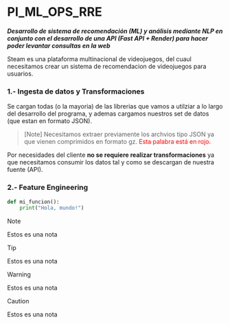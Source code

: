 # PI_ML_OPS_RRE

***Desarrollo de sistema de recomendación (ML) y análisis mediante NLP en conjunto con el desarrollo de una API (Fast API + Render) para hacer poder levantar consultas en la web***

Steam es una plataforma multinacional de videojuegos, del cuaul necesitamos crear un sistema de recomendacion de videojuegos para usuarios.

### 1.- Ingesta de datos y Transformaciones
Se cargan todas (o la mayoria) de las librerias que vamos a utilziar a lo largo del desarrollo del programa, y ademas cargamos nuestros set de datos (que estan en formato JSON).
> [Note]
> Necesitamos extraer previamente los archvios tipo JSON ya que vienen comprimidos en formato gz.
> <span style="color:red">Esta palabra está en rojo.</span>


Por necesidades del cliente **no se requiere realizar transformaciones** ya que necesitamos consumir los datos tal y como se descargan de nuestra fuente (API).

### 2.- Feature Engineering



```python
def mi_funcion():
    print("Hola, mundo!")
```

> [!Note]
> Estos es una nota

> [!Tip]
> Estos es una nota

> [!Warning]
> Estos es una nota

> [!Caution]
> Estos es una nota

